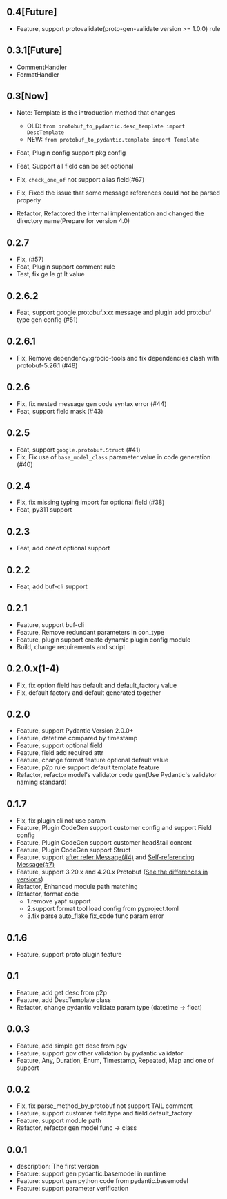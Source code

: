 ## 0.4[Future]
- Feature, support protovalidate(proto-gen-validate version >= 1.0.0) rule
## 0.3.1[Future]
- CommentHandler
- FormatHandler
## 0.3[Now]
- Note: Template is the introduction method that changes
  - OLD: `from protobuf_to_pydantic.desc_template import DescTemplate`
  - NEW: `from protobuf_to_pydantic.template import Template`

- Feat, Plugin config support pkg config
- Feat, Support all field can be set optional
- Fix, `check_one_of` not support alias field(#67)
- Fix, Fixed the issue that some message references could not be parsed properly
- Refactor, Refactored the internal implementation and changed the directory name(Prepare for version 4.0)

## 0.2.7
- Fix, (#57)
- Feat, Plugin support comment rule
- Test, fix ge le gt lt value

## 0.2.6.2
- Feat, support google.protobuf.xxx message and plugin add protobuf type gen config (#51)

## 0.2.6.1
- Fix, Remove dependency:grpcio-tools and fix dependencies clash with protobuf-5.26.1 (#48)

## 0.2.6
- Fix, fix nested message gen code syntax error (#44)
- Feat, support field mask (#43)

## 0.2.5
- Feat, support `google.protobuf.Struct` (#41)
- Fix, Fix use of `base_model_class` parameter value in code generation (#40)

## 0.2.4
- Fix, fix missing typing import for optional field (#38)
- Feat, py311 support

## 0.2.3
- Feat, add oneof optional support

## 0.2.2
- Feat, add buf-cli support

## 0.2.1
- Feature, support buf-cli
- Feature, Remove redundant parameters in con_type
- Feature, plugin support create dynamic plugin config module
- Build, change requirements and script

## 0.2.0.x(1-4)
- Fix, fix option field has default and default_factory value
- Fix, default factory and default generated together
## 0.2.0
- Feature, support Pydantic Version 2.0.0+
- Feature, datetime compared by timestamp
- Feature, support optional field
- Feature, field add required attr
- Feature, change format feature optional default value
- Feature, p2p rule support default template feature
- Refactor, refactor model's validator code gen(Use Pydantic's validator naming standard)
## 0.1.7
- Fix, fix plugin cli not use param
- Feature, Plugin CodeGen support customer config and support Field config
- Feature, Plugin CodeGen support customer head&tail content
- Feature, Plugin CodeGen support Struct
- Feature, support [after refer Message(#4)](https://github.com/so1n/protobuf_to_pydantic/issues/4) and [Self-referencing Message(#7)](https://github.com/so1n/protobuf_to_pydantic/issues/7)
- Feature, support 3.20.x and 4.20.x Protobuf ([See the differences in versions](https://protobuf.dev/news/2022-05-06/#python-updates))
- Refactor, Enhanced module path matching
- Refactor, format code
  - 1.remove yapf support
  - 2.support format tool load config from pyproject.toml
  - 3.fix parse auto_flake fix_code func param error
## 0.1.6
- Feature, support proto plugin feature

## 0.1
- Feature, add get desc from p2p
- Feature, add DescTemplate class
- Refactor, change pydantic validate param type (datetime -> float)

## 0.0.3
- Feature, add simple get desc from pgv
- Feature, support gpv other validation by pydantic validator
- Feature, Any, Duration, Enum, Timestamp, Repeated, Map and one of support

## 0.0.2
- Fix, fix parse_method_by_protobuf not support TAIL comment
- Feature, support customer field.type and field.default_factory
- Feature, support module path
- Refactor, refactor gen model func -> class
## 0.0.1
 - description: The first version
 - Feature: support gen pydantic.basemodel in runtime
 - Feature: support gen python code from pydantic.basemodel
 - Feature: support parameter verification
